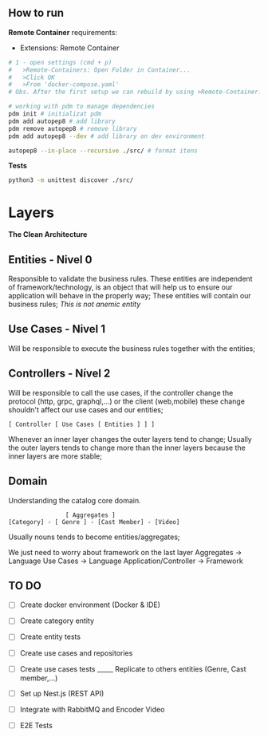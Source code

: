 ## How to run

**Remote Container**
requirements:
- Extensions: Remote Container

```bash
# 1 - open settings (cmd + p)
#   >Remote-Containers: Open Folder in Container...
#   >Click OK
#   >From 'docker-compose.yaml'
# Obs. After the first setup we can rebuild by using >Remote-Container: Rebuild and Reopen in Container

# working with pdm to manage dependencies
pdm init # initializat pdm
pdm add autopep8 # add library
pdm remove autopep8 # remove library
pdm add autopep8 --dev # add library on dev environment

autopep8 --in-place --recursive ./src/ # format itens

```

**Tests**
```bash
python3 -m unittest discover ./src/
```

# Layers
**The Clean Architecture**

## Entities - Nivel 0
Responsible to validate the business rules.
These entities are independent of framework/technology, is an object that will help us to ensure our application will behave in the properly way;
These entities will contain our business rules;
*This is not anemic entity*

## Use Cases - Nivel 1
Will be responsible to execute the business rules together with the entities;

## Controllers - Nível 2
Will be responsible to call the use cases, if the controller change the protocol (http, grpc, graphql,...) or the client (web,mobile) these change shouldn't affect our use cases and our entities;


```
[ Controller [ Use Cases [ Entities ] ] ]
```

Whenever an inner layer changes the outer layers tend to change;
Usually the outer layers tends to change more than the inner layers because the inner layers are more stable;

## Domain
Understanding the catalog core domain.

```
                [ Aggregates ]   
[Category] - [ Genre ] - [Cast Member] - [Video]
```

Usually nouns tends to become entities/aggregates;

We just need to worry about framework on the last layer
Aggregates -> Language
Use Cases -> Language
Application/Controller -> Framework

## TO DO
- [ ] Create docker environment (Docker & IDE)
- [ ] Create category entity
- [ ] Create entity tests
- [ ] Create use cases and repositories
- [ ] Create use cases tests
_____ Replicate to others entities (Genre, Cast member,...)


- [ ] Set up Nest.js (REST API)
- [ ] Integrate with RabbitMQ and Encoder Video
- [ ] E2E Tests